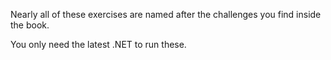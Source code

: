 Nearly all of these exercises are named after the challenges you find inside the book. 

You only need the latest .NET to run these.
